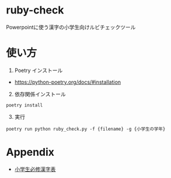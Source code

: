 # ruby-check
Powerpointに使う漢字の小学生向けルビチェックツール

# 使い方
1. Poetry インストール
  - https://python-poetry.org/docs/#installation

2. 依存関係インストール

```
poetry install
```

3. 実行

```
poetry run python ruby_check.py -f {filename} -g {小学生の学年}
```

# Appendix
- [小学生必修漢字表](https://www.mext.go.jp/a_menu/shotou/new-cs/youryou/syo/koku/001.htm)
